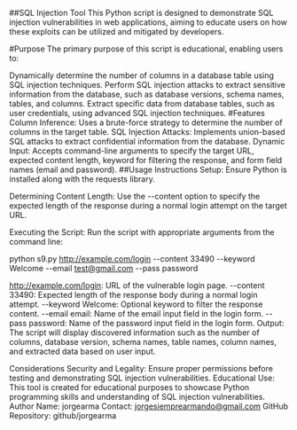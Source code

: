 ##SQL Injection Tool
This Python script is designed to demonstrate SQL injection vulnerabilities in web applications, aiming to educate users on how these exploits can be utilized and mitigated by developers.

#Purpose
The primary purpose of this script is educational, enabling users to:

Dynamically determine the number of columns in a database table using SQL injection techniques.
Perform SQL injection attacks to extract sensitive information from the database, such as database versions, schema names, tables, and columns.
Extract specific data from database tables, such as user credentials, using advanced SQL injection techniques.
#Features
Column Inference: Uses a brute-force strategy to determine the number of columns in the target table.
SQL Injection Attacks: Implements union-based SQL attacks to extract confidential information from the database.
Dynamic Input: Accepts command-line arguments to specify the target URL, expected content length, keyword for filtering the response, and form field names (email and password).
##Usage Instructions
Setup: Ensure Python is installed along with the requests library.

Determining Content Length: Use the --content option to specify the expected length of the response during a normal login attempt on the target URL.

Executing the Script: Run the script with appropriate arguments from the command line:


python s9.py http://example.com/login --content 33490 --keyword Welcome --email test@gmail.com --pass password

http://example.com/login: URL of the vulnerable login page.
--content 33490: Expected length of the response body during a normal login attempt.
--keyword Welcome: Optional keyword to filter the response content.
--email email: Name of the email input field in the login form.
--pass password: Name of the password input field in the login form.
Output: The script will display discovered information such as the number of columns, database version, schema names, table names, column names, and extracted data based on user input.

Considerations
Security and Legality: Ensure proper permissions before testing and demonstrating SQL injection vulnerabilities.
Educational Use: This tool is created for educational purposes to showcase Python programming skills and understanding of SQL injection vulnerabilities.
Author
Name: jorgearma
Contact: jorgesiemprearmando@gmail.com
GitHub Repository: github/jorgearma






